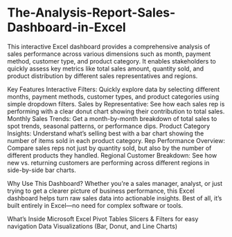 # The-Analysis-Report-Sales-Dashboard-in-Excel
This interactive Excel dashboard provides a comprehensive analysis of sales performance across various dimensions such as month, payment method, customer type, and product category. It enables stakeholders to quickly assess key metrics like total sales amount, quantity sold, and product distribution by different sales representatives and regions.

Key Features
Interactive Filters: Quickly explore data by selecting different months, payment methods, customer types, and product categories using simple dropdown filters.
Sales by Representative: See how each sales rep is performing with a clear donut chart showing their contribution to total sales.
Monthly Sales Trends: Get a month-by-month breakdown of total sales to spot trends, seasonal patterns, or performance dips.
Product Category Insights: Understand what’s selling best with a bar chart showing the number of items sold in each product category.
Rep Performance Overview: Compare sales reps not just by quantity sold, but also by the number of different products they handled.
Regional Customer Breakdown: See how new vs. returning customers are performing across different regions in side-by-side bar charts.

Why Use This Dashboard?
Whether you're a sales manager, analyst, or just trying to get a clearer picture of business performance, this Excel dashboard helps turn raw sales data into actionable insights. Best of all, it’s built entirely in Excel—no need for complex software or tools.

What’s Inside
Microsoft Excel
Pivot Tables
Slicers & Filters for easy navigation
Data Visualizations (Bar, Donut, and Line Charts)
